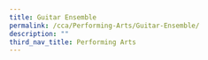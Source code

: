 ```yaml
---
title: Guitar Ensemble
permalink: /cca/Performing-Arts/Guitar-Ensemble/
description: ""
third_nav_title: Performing Arts
---
```

